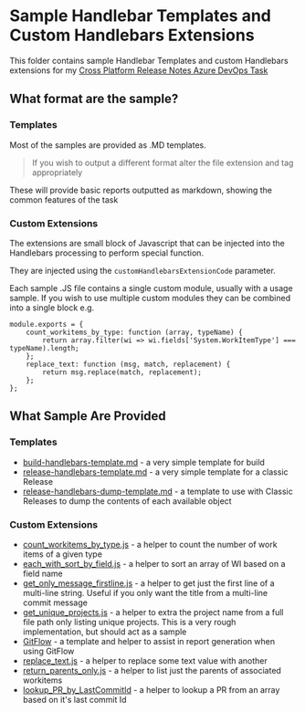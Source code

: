 # Sample Handlebar Templates and Custom Handlebars Extensions
This folder contains sample Handlebar Templates and custom Handlebars extensions for my [Cross Platform Release Notes Azure DevOps Task](https://github.com/rfennell/AzurePipelines/wiki/GenerateReleaseNotes---Node-based-Cross-Platform-Task)

## What format are the sample?
### Templates
Most of the samples are provided as .MD templates.

> If you wish to output a different format alter the file extension and tag appropriately

These will provide basic reports outputted as markdown, showing the common features of the task

### Custom Extensions
The extensions are small block of Javascript that can be injected into the Handlebars processing to perform special function.

They are injected using the `customHandlebarsExtensionCode` parameter.

Each sample .JS file contains a single custom module, usually with a usage sample. If you wish to use multiple custom modules they can be combined into a single block e.g.

```
module.exports = {
    count_workitems_by_type: function (array, typeName) {
        return array.filter(wi => wi.fields['System.WorkItemType'] === typeName).length;
    };
    replace_text: function (msg, match, replacement) {
        return msg.replace(match, replacement);
    };
};
```

## What Sample Are Provided

### Templates
- [build-handlebars-template.md](build-handlebars-template.md) - a very simple template for build
- [release-handlebars-template.md](release-handlebars-template.md) - a very simple template for a classic Release
- [release-handlebars-dump-template.md](release-handlebars-dump-template.md) - a template to use with Classic Releases to dump the contents of each available object


### Custom Extensions
- [count_workitems_by_type.js](count_workitems_by_type.js) - a helper to count the number of work items of a given type
- [each_with_sort_by_field.js](each_with_sort_by_field.js) - a helper to sort an array of WI based on a field name
- [get_only_message_firstline.js](get_only_message_firstline.js) - a helper to get just the first line of a multi-line string. Useful if you only want the title from a multi-line commit message
- [get_unique_projects.js](get_unique_projects.js) - a helper to extra the project name from a full file path only listing unique projects. This is a very rough implementation, but should act as a sample
- [GitFlow](gitflow-readme.md) - a template and helper to assist in report generation when using GitFlow
- [replace_text.js](replace_text.js) - a helper to replace some text value with another
- [return_parents_only.js](return_parents_only.js) - a helper to list just the parents of associated workitems
- [lookup_PR_by_LastCommitId](lookup_PR_by_LastCommitId) - a helper to lookup a PR from an array based on it's last commit Id